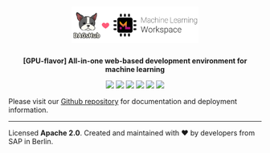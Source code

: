 <h1 align="center">
    <a href="https://github.com/dagshub/ml-workspace" title="ML Workspace Home">
    <img width=50% alt="" src="https://github.com/dagshub/ml-workspace/raw/master/docs/images/ml-workspace-logo.png"> </a>
    <br>
</h1>

<p align="center">
    <strong>[GPU-flavor] All-in-one web-based development environment for machine learning</strong>
</p>

<p align="center">
<a href="https://hub.docker.com/r/dagshub/ml-workspace-gpu" title="Docker Image Version"><img src="https://images.microbadger.com/badges/version/dagshub/ml-workspace-gpu.svg"></a>
<a href="https://hub.docker.com/r/dagshub/ml-workspace-gpu" title="Docker Image Metadata"><img src="https://images.microbadger.com/badges/image/dagshub/ml-workspace-gpu.svg"></a>
<a href="https://hub.docker.com/r/dagshub/ml-workspace-gpu" title="Docker Pulls"><img src="https://img.shields.io/docker/pulls/dagshub/ml-workspace-gpu.svg"></a>
    <a href="https://github.com/ml-tooling/ml-workspace/blob/master/LICENSE" title="ML Workspace License"><img src="https://img.shields.io/badge/License-Apache%202.0-green.svg"></a>
    <a href="https://gitter.im/ml-tooling/ml-workspace" title="Chat on Gitter"><img src="https://badges.gitter.im/ml-tooling/ml-workspace.svg"></a>
    <a href="https://twitter.com/TheRealDAGsHub" title="DAGsHub on Twitter"><img src="https://img.shields.io/twitter/follow/TheRealDAGsHub.svg?style=social"></a>
</p>

Please visit our [Github repository](https://github.com/ml-tooling/ml-workspace#gpu-flavor) for documentation and deployment information.

---

Licensed **Apache 2.0**. Created and maintained with ❤️ by developers from SAP in Berlin. 
